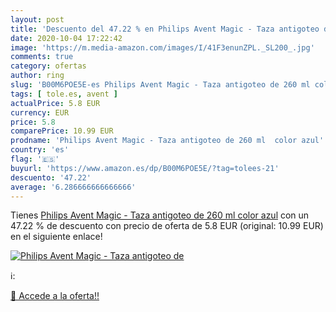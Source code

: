 ```yaml
---
layout: post
title: 'Descuento del 47.22 % en Philips Avent Magic - Taza antigoteo de '
date: 2020-10-04 17:22:42
image: 'https://m.media-amazon.com/images/I/41F3enunZPL._SL200_.jpg'
comments: true
category: ofertas
author: ring
slug: 'B00M6POE5E-es Philips Avent Magic - Taza antigoteo de 260 ml color azul'
tags: [ tole.es, avent ]
actualPrice: 5.8 EUR
currency: EUR
price: 5.8
comparePrice: 10.99 EUR
prodname: 'Philips Avent Magic - Taza antigoteo de 260 ml  color azul'
country: 'es'
flag: '🇪🇸'
buyurl: 'https://www.amazon.es/dp/B00M6POE5E/?tag=tolees-21'
descuento: '47.22'
average: '6.286666666666666'
---
```


Tienes [Philips Avent Magic - Taza antigoteo de 260 ml  color azul](https://www.amazon.es/dp/B00M6POE5E/?tag=tolees-21) con un 47.22 % de descuento con precio de oferta de 5.8 EUR (original: 10.99 EUR) en el siguiente enlace!

[![Philips Avent Magic - Taza antigoteo de ](https://m.media-amazon.com/images/I/41F3enunZPL._SL200_.jpg)](https://www.amazon.es/dp/B00M6POE5E/?tag=tolees-21)

ℹ️:


[🛒 Accede a la oferta!!](https://www.amazon.es/dp/B00M6POE5E/?tag=tolees-21)
